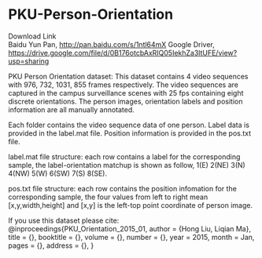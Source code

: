 # PKU-Person-Orientation
Download Link  
Baidu Yun Pan,	http://pan.baidu.com/s/1ntl64mX
Google Driver,	https://drive.google.com/file/d/0B176otcbAxRIQ05IekhZa3ltUFE/view?usp=sharing

PKU Person Orientation dataset:
This dataset contains 4 video sequences with 976, 732, 1031, 855 frames respectively. 
The video sequences are captured in the campus surveillance scenes with 25 fps 
containing eight discrete orientations. The person images, orientation labels 
and position information are all manually annotated.

Each folder contains the video sequence data of one person.
Label data is provided in the label.mat file.
Position information is provided in the pos.txt file.

label.mat file structure: 
each row contains a label for the corresponding sample, 
the label-orientation matchup is shown as follow,
1(E) 2(NE) 3(N) 4(NW) 5(W) 6(SW) 7(S) 8(SE).

pos.txt file structure: 
each row contains the position infomation for the corresponding sample, 
the four values from left to right mean [x,y,width,height] and [x,y] is
the left-top point coordinate of person image.

If you use this dataset please cite:
@inproceedings{PKU_Orientation_2015_01,
	author = {Hong Liu, Liqian Ma},
	title = {},
	booktitle = {},
	volume = {},
	number = {},
	year = 2015,
	month = Jan,
	pages = {},
	address = {},
}
